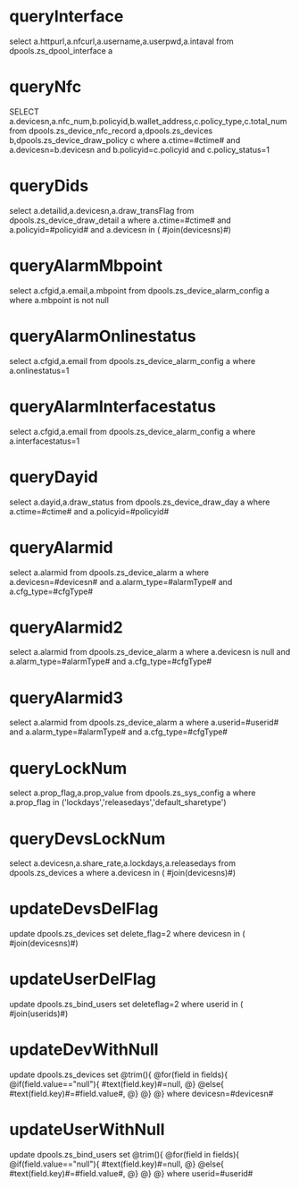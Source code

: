 queryInterface
===
select a.httpurl,a.nfcurl,a.username,a.userpwd,a.intaval from dpools.zs_dpool_interface a 

queryNfc
===
SELECT a.devicesn,a.nfc_num,b.policyid,b.wallet_address,c.policy_type,c.total_num from dpools.zs_device_nfc_record a,dpools.zs_devices b,dpools.zs_device_draw_policy c 
where a.ctime=#ctime# and a.devicesn=b.devicesn and b.policyid=c.policyid and c.policy_status=1

queryDids
===
select a.detailid,a.devicesn,a.draw_transFlag from dpools.zs_device_draw_detail a 
where a.ctime=#ctime# and a.policyid=#policyid# and a.devicesn in ( #join(devicesns)#)

queryAlarmMbpoint
===
select a.cfgid,a.email,a.mbpoint from dpools.zs_device_alarm_config a 
where a.mbpoint is not null

queryAlarmOnlinestatus
===
select a.cfgid,a.email from dpools.zs_device_alarm_config a 
where a.onlinestatus=1

queryAlarmInterfacestatus
===
select a.cfgid,a.email from dpools.zs_device_alarm_config a 
where a.interfacestatus=1

queryDayid
===
select a.dayid,a.draw_status from dpools.zs_device_draw_day a 
where a.ctime=#ctime# and a.policyid=#policyid#

queryAlarmid
===
select a.alarmid from dpools.zs_device_alarm a 
where a.devicesn=#devicesn# and a.alarm_type=#alarmType# and a.cfg_type=#cfgType#

queryAlarmid2
===
select a.alarmid from dpools.zs_device_alarm a 
where a.devicesn is null and a.alarm_type=#alarmType# and a.cfg_type=#cfgType#

queryAlarmid3
===
select a.alarmid from dpools.zs_device_alarm a 
where a.userid=#userid# and a.alarm_type=#alarmType# and a.cfg_type=#cfgType#

queryLockNum
===
select a.prop_flag,a.prop_value from dpools.zs_sys_config a 
where a.prop_flag in ('lockdays','releasedays','default_sharetype')

queryDevsLockNum
===
select a.devicesn,a.share_rate,a.lockdays,a.releasedays from dpools.zs_devices a 
where a.devicesn in ( #join(devicesns)#)

updateDevsDelFlag
===
update dpools.zs_devices set delete_flag=2 where devicesn in ( #join(devicesns)#)

updateUserDelFlag
===
update dpools.zs_bind_users set deleteflag=2 where userid in ( #join(userids)#)

updateDevWithNull
===
update dpools.zs_devices set 
@trim(){ 
  @for(field in fields){
        @if(field.value=="null"){
            #text(field.key)#=null,
        @}
        @else{
            #text(field.key)#=#field.value#,
        @}
  @}
@}
 where devicesn=#devicesn#

updateUserWithNull
===
update dpools.zs_bind_users set 
@trim(){ 
    @for(field in fields){
        @if(field.value=="null"){
         #text(field.key)#=null,
        @}
        @else{
         #text(field.key)#=#field.value#,
        @}
    @}
@}
 where userid=#userid#